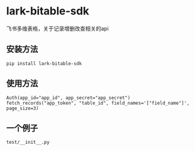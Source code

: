 # lark-bitable-sdk
飞书多维表格，关于记录增删改查相关的api

## 安装方法
    pip install lark-bitable-sdk

## 使用方法
    Auth(app_id="app_id", app_secret="app_secret")
    fetch_records("app_token", "table_id", field_names='["field_name"]', page_size=3)

## 一个例子
    test/__init__.py